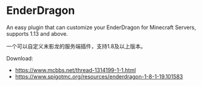 # EnderDragon
An easy plugin that can customize your EnderDragon for Minecraft Servers, supports 1.13 and above.

一个可以自定义末影龙的服务端插件，支持1.8及以上版本。

Download: 
- https://www.mcbbs.net/thread-1314199-1-1.html
- https://www.spigotmc.org/resources/enderdragon-1-8-1-19.101583
